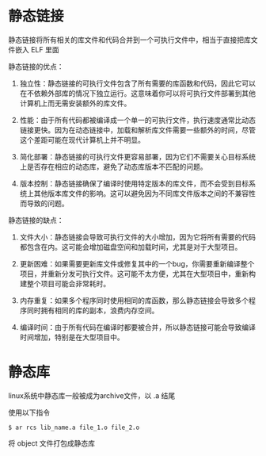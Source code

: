 # 静态链接

静态链接将所有相关的库文件和代码合并到一个可执行文件中，相当于直接把库文件嵌入 ELF 里面

静态链接的优点：

1. 独立性：静态链接的可执行文件包含了所有需要的库函数和代码，因此它可以在不依赖外部库的情况下独立运行。这意味着你可以将可执行文件部署到其他计算机上而无需安装额外的库文件。

2. 性能：由于所有代码都被编译成一个单一的可执行文件，执行速度通常比动态链接更快。因为在动态链接中，加载和解析库文件需要一些额外的时间，尽管这个差距可能在现代计算机上并不明显。

3. 简化部署：静态链接的可执行文件更容易部署，因为它们不需要关心目标系统上是否存在相应的动态库，避免了动态库版本不匹配的问题。

4. 版本控制：静态链接确保了编译时使用特定版本的库文件，而不会受到目标系统上其他版本库文件的影响。这可以避免因为不同库文件版本之间的不兼容性而导致的问题。

静态链接的缺点：

1. 文件大小：静态链接会导致可执行文件的大小增加，因为它将所有需要的代码都包含在内。这可能会增加磁盘空间和加载时间，尤其是对于大型项目。

2. 更新困难：如果需要更新库文件或修复其中的一个bug，你需要重新编译整个项目，并重新分发可执行文件。这可能不太方便，尤其在大型项目中，重新构建整个项目可能会非常耗时。

3. 内存重复：如果多个程序同时使用相同的库函数，那么静态链接会导致多个程序同时拥有相同的库的副本，浪费内存空间。

4. 编译时间：由于所有代码在编译时都要被合并，所以静态链接可能会导致编译时间增加，特别是在大型项目中。

# 静态库

linux系统中静态库一般被成为archive文件，以 .a 结尾

使用以下指令
```shell
$ ar rcs lib_name.a file_1.o file_2.o 
```
将 object 文件打包成静态库